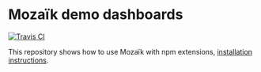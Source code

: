 # Mozaïk demo dashboards

[![Travis CI][travis-image]][travis-url]

This repository shows how to use Mozaïk with npm extensions, [installation instructions](http://mozaik.rocks/v2/use/).

[travis-image]: https://img.shields.io/travis/plouc/mozaik-demo.svg?style=flat-square
[travis-url]: https://travis-ci.org/plouc/mozaik-demo

